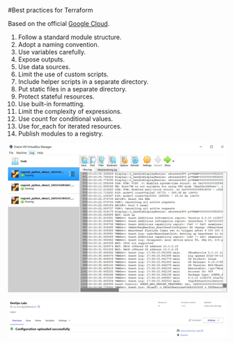 #Best practices for Terraform

Based on the official [Google Cloud](https://cloud.google.com/docs/terraform/best-practices-for-terraform). 

1. Follow a standard module structure.
2. Adopt a naming convention.
3. Use variables carefully.
4. Expose outputs.
5. Use data sources.
6. Limit the use of custom scripts.
7. Include helper scripts in a separate directory.
8. Put static files in a separate directory.
9. Protect stateful resources.
10. Use built-in formatting.
11. Limit the complexity of expressions.
12. Use count for conditional values.
13. Use for_each for iterated resources.
14. Publish modules to a registry.

![Virtual Box Cool Tool](virtualbox.jpg)

![Terraform](terraformcloud.jpg)